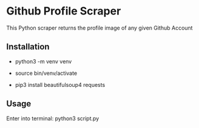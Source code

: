 # Github Profile Scraper

This Python scraper returns the profile image of any given Github Account

## Installation

- python3 -m venv venv

- source bin/venv/activate

- pip3 install beautifulsoup4 requests

## Usage

Enter into terminal:  python3 script.py